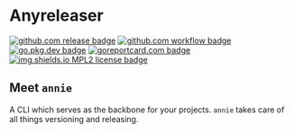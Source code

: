 # Anyreleaser
[![github.com release badge](https://img.shields.io/github/release/restechnica/anyreleaser.svg)](https://github.com/restechnica/anyreleaser/releases/)
[![github.com workflow badge](https://github.com/restechnica/anyreleaser/workflows/main/badge.svg)](https://github.com/restechnica/anyreleaser/actions?query=workflow%3Amain)
[![go.pkg.dev badge](https://pkg.go.dev/badge/github.com/restechnica/anyreleaser)](https://pkg.go.dev/github.com/restechnica/anyreleaser)
[![goreportcard.com badge](https://goreportcard.com/badge/github.com/restechnica/anyreleaser)](https://goreportcard.com/report/github.com/restechnica/anyreleaser)
[![img.shields.io MPL2 license badge](https://img.shields.io/github/license/restechnica/anyreleaser)](./LICENSE)

## Meet `annie`
A CLI which serves as the backbone for your projects. `annie` takes care of all things versioning and releasing.
